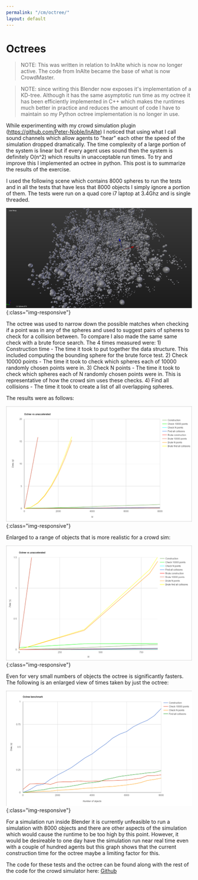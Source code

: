 ```yaml
---
permalink: "/cm/octree/"
layout: default
---
```


# Octrees

>NOTE: This was written in relation to InAIte which is now no longer active. The code from InAIte became the base of what is now CrowdMaster.

>NOTE: since writing this Blender now exposes it's implementation of a KD-tree. Although it has the same asymptotic run time as my octree it has been efficiently implemented in C++ which makes the runtimes much better in practice and reduces the amount of code I have to maintain so my Python octree implementation is no longer in use.

While experimenting with my crowd simulation plugin (https://github.com/Peter-Noble/InAIte) I noticed that using what I call sound channels which allow agents to "hear" each other the speed of the simulation dropped dramatically. The time complexity of a large portion of the system is linear but if every agent uses sound then the system is definitely O(n^2) which results in unacceptable run times. To try and improve this I implemented an octree in python. This post is to summarize the results of the exercise.

I used the following scene which contains 8000 spheres to run the tests and in all the tests that have less that 8000 objects I simply ignore a portion of them. The tests were run on a quad core i7 laptop at 3.4Ghz and is single threaded.

![Lots of spheres](/images/CrowdMaster/Octree/InAIte_octreeBenchmarkSetup.png){:class="img-responsive"}

The octree was used to narrow down the possible matches when checking if a point was in any of the spheres and used to suggest pairs of spheres to check for a collision between. To compare I also made the same same check with a brute force search. The 4 times measured were:
    1) Construction time - The time it took to put together the data structure. This included computing the bounding sphere for the brute force test.
    2) Check 10000 points - The time it took to check which spheres each of 10000 randomly chosen points were in.
    3) Check N points - The time it took to check which spheres each of N randomly chosen points were in. This is representative of how the crowd sim uses these checks.
    4) Find all collisions - The time it took to create a list of all overlapping spheres.

The results were as follows:

![Results](/images/CrowdMaster/Octree/InAIte_octreeVsUnaccelerated.png){:class="img-responsive"}

Enlarged to a range of objects that is more realistic for a crowd sim:

![Enlarged results](/images/CrowdMaster/Octree/InAIte_octreeVsUnacceleratedZoomed.png){:class="img-responsive"}

Even for very small numbers of objects the octree is significantly fasters. The following is an enlarged view of times taken by just the octree:

![Benchmark](/images/CrowdMaster/Octree/InAIte_octreeBenchmark.png){:class="img-responsive"}

For a simulation run inside Blender it is currently unfeasible to run a simulation with 8000 objects and there are other aspects of the simulation which would cause the runtime to be too high by this point. However, it would be desireable to one day have the simulation run near real time even with a couple of hundred agents but this graph shows that the current construction time for the octree maybe a limiting factor for this.

The code for these tests and the octree can be found along with the rest of the code for the crowd simulator here:
<a href="https://github.com/Peter-Noble/InAIte/blob/master/iai_channels/libs/ins_octree.py">Github</a>
